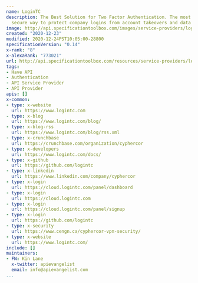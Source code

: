 ```yaml
---
name: LoginTC
description: The Best Solution for Two Factor Authentication. The most simple and
  secure way to protect company logins from account takeovers and data theft.
image: http://api.specificationtoolbox.com/images/service-providers/logintc.jpg
created: "2020-12-23"
modified: 2020-12-24PST10:05:00-28800
specificationVersion: "0.14"
x-rank: "8"
x-alexaRank: "773021"
url: http://api.specificationtoolbox.com/resources/service-providers/logintc/
tags:
- Have API
- Authentication
- API Service Provider
- API Provider
apis: []
x-common:
- type: x-website
  url: https://www.logintc.com
- type: x-blog
  url: https://www.logintc.com/blog/
- type: x-blog-rss
  url: https://www.logintc.com/blog/rss.xml
- type: x-crunchbase
  url: https://crunchbase.com/organization/cyphercor
- type: x-developers
  url: https://www.logintc.com/docs/
- type: x-github
  url: https://github.com/logintc
- type: x-linkedin
  url: https://www.linkedin.com/company/cyphercor
- type: x-login
  url: https://cloud.logintc.com/panel/dashboard
- type: x-login
  url: https://cloud.logintc.com
- type: x-login
  url: https://cloud.logintc.com/panel/signup
- type: x-login
  url: https://github.com/logintc
- type: x-security
  url: https://www.cengn.ca/cyphercor-vpn-security/
- type: x-website
  url: https://www.logintc.com/
include: []
maintainers:
- FN: Kin Lane
  x-twitter: apievangelist
  email: info@apievangelist.com
...
```

